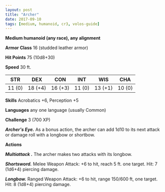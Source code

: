 ```yaml
---
layout: post
title: "Archer"
date: 2017-09-10
tags: [medium, humanoid, cr3, volos-guide]
---
```


**Medium humanoid (any race), any alignment**

**Armor Class** 16 (studded leather armor)

**Hit Points** 75 (10d8+30)

**Speed** 30 ft.

|   STR   |   DEX   |   CON   |   INT   |   WIS   |   CHA   |
|:-----:|:-----:|:-----:|:-----:|:-----:|:-----:|
| 11 (0) | 18 (+4) | 16 (+3) | 11 (0) | 13 (+1) | 10 (0) |

**Skills** Acrobatics +6, Perception +5

**Languages** any one language (usually Common)

**Challenge** 3 (700 XP)

***Archer's Eye.*** As a bonus action, the archer can add 1d10 to its next attack or damage roll with a longbow or shortbow.

**Actions**

***Multiattack .*** The archer makes two attacks with its longbow.

***Shortsword.*** Melee Weapon Attack: +6 to hit, reach 5 ft. one target. Hit: 7 (1d6+4) piercing damage.

***Longbow.*** Ranged Weapon Attack: +6 to hit, range 150/600 ft, one target. Hit: 8 (1d8+4) piercing damage.


